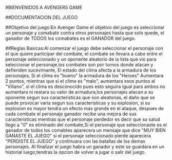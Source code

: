 #BIENVENIDOS A AVENGERS GAME

##DOCUMENTACION DEL JUEGO

##Objetivo del juego:En Avenger Game el objetivo del juego es seleccionar un personaje y comabatir contra otros personajes
hasta que solo quede, el ganador de TODOS los comabates es el GANADOR del juego.

##Reglas Basicas:Al comenzar el juego debe seleccionar el personaje con el que quiere participar del combate, el combate se llevara 
a cabo entre el personaje seleccionado y un oponente aleatorio de la lista que vio para seleccionar el personaje,los combates son por
turnos donde atacan y defienden sucevimante, El estado del clima afecta a la armadura de los personajes, Si el clima es "bueno" 
la armadura de los "Heroes" Aumentara 2 puntos, mientras que si el clima es "malo", aumentara esos puntos al "Villano", si el clima es
desconocido pues esto seguira igual para ambos no aumentara ni restara su valor de armadura,los personajes atacan a su oponente segun 
sus caracteristicas que son aleatorias, el daño que se puede provocar varia segun sus caracteristicas y su explosion, si su explosion
es mayor tendra un efecto mas grande en el ataque, despues de cada combate el personaje ganador recibe una mejora de sus caracteristicas
mientras que el personaje perdedor es decir que su salud llego a "0" es eliminado del combate,Si el personaje que seleccionaste es el
ganador de todos los comabtes aparecera un mensaje que dice  "MUY BIEN GANASTE EL JUEGO" si el personaje seleccionado pierde aparecera
"PERDISTE EL JUEGO" y continuara con las batallas de los demas personajes. Al finalizar el juego habra un ganador y este se guardara en 
un historial luego,tendras la opcion de volver a jugar o salir del juego.

